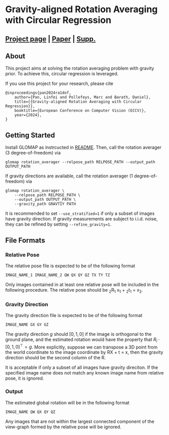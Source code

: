 # Gravity-aligned Rotation Averaging with Circular Regression 

[Project page](https://lpanaf.github.io/eccv24_ra1dof/) | [Paper](https://www.ecva.net/papers/eccv_2024/papers_ECCV/papers/05651.pdf) | [Supp.](https://lpanaf.github.io/assets/pdf/eccv24_ra1dof_sm.pdf)
---

## About

This project aims at solving the rotation averaging problem with gravity prior. 
To achieve this, circular regression is leveraged.

If you use this project for your research, please cite
```
@inproceedings{pan2024ra1dof,
    author={Pan, Linfei and Pollefeys, Marc and Barath, Daniel},
    title={{Gravity-aligned Rotation Averaging with Circular Regression}},
    booktitle={European Conference on Computer Vision (ECCV)},
    year={2024},
}
```

## Getting Started
Install GLOMAP as instrcucted in [README](../README.md).
Then, call the rotation averager (3 degree-of-freedom) via 
```
glomap rotation_averager --relpose_path RELPOSE_PATH --output_path OUTPUT_PATH
```

If gravity directions are available, call the rotation averager (1 degree-of-freedom) via
```
glomap rotation_averager \
    --relpose_path RELPOSE_PATH \
    --output_path OUTPUT_PATH \
    --gravity_path GRAVTIY PATH 
```
It is recommended to set `--use_stratified=1` if only a subset of images have gravity direction. 
If gravity measurements are subject to i.i.d. noise, they can be refined by setting `--refine_gravity=1`.


## File Formats
### Relative Pose
The relative pose file is expected to be of the following format
```
IMAGE_NAME_1 IMAGE_NAME_2 QW QX QY QZ TX TY TZ
```
Only images contained in at least one relative pose will be included in the following procedure.
The relative pose should be <sub>2</sub>R<sub>1</sub> x<sub>1</sub> + <sub>2</sub>t<sub>1</sub> = x<sub>2</sub>.

### Gravity Direction
The gravity direction file is expected to be of the following format
```
IMAGE_NAME GX GY GZ
```
The gravity direction $g$ should $[0, 1, 0]$ if the image is orthogonal to the ground plane, and the estimated rotation would have the property that $R_i \cdot [0, 1, 0]^\top = g$.
More explicitly, suppose we can transpose a 3D point from the world coordinate to the image coordinate by RX + t = x, then the gravity direction should be the second column of the R. 

It is acceptable if only a subset of all images have gravity direciton.
If the specified image name does not match any known image name from relative pose, it is ignored.

### Output
The estimated global rotation will be in the following format
```
IMAGE_NAME QW QX QY QZ
```
Any images that are not within the largest connected component of the view-graph formed by the relative pose will be ignored.
